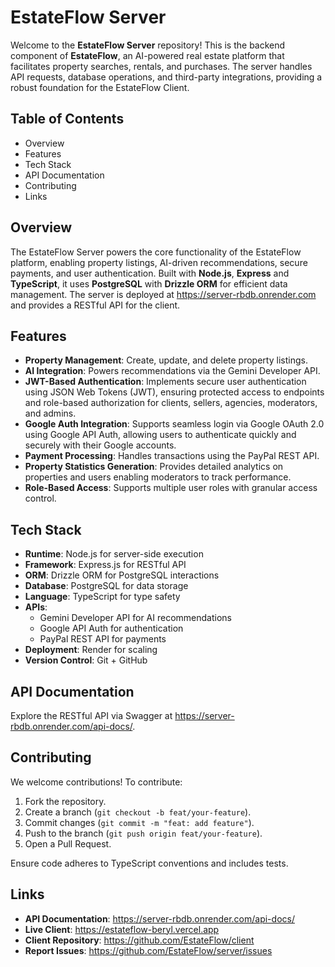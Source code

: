 # EstateFlow Server

Welcome to the **EstateFlow Server** repository! This is the backend component of **EstateFlow**, an AI-powered real estate platform that facilitates property searches, rentals, and purchases. The server handles API requests, database operations, and third-party integrations, providing a robust foundation for the EstateFlow Client.

## Table of Contents

- Overview
- Features
- Tech Stack
- API Documentation
- Contributing
- Links

## Overview

The EstateFlow Server powers the core functionality of the EstateFlow platform, enabling property listings, AI-driven recommendations, secure payments, and user authentication. Built with **Node.js**, **Express** and **TypeScript**, it uses **PostgreSQL** with **Drizzle ORM** for efficient data management. The server is deployed at https://server-rbdb.onrender.com and provides a RESTful API for the client.

## Features

- **Property Management**: Create, update, and delete property listings.
- **AI Integration**: Powers recommendations via the Gemini Developer API.
- **JWT-Based Authentication**: Implements secure user authentication using JSON Web Tokens (JWT), ensuring protected access to endpoints and role-based authorization for clients, sellers, agencies, moderators, and admins.
- **Google Auth Integration**: Supports seamless login via Google OAuth 2.0 using Google API Auth, allowing users to authenticate quickly and securely with their Google accounts.
- **Payment Processing**: Handles transactions using the PayPal REST API.
- **Property Statistics Generation**: Provides detailed analytics on properties and users enabling moderators to track performance.
- **Role-Based Access**: Supports multiple user roles with granular access control.

## Tech Stack

- **Runtime**: Node.js for server-side execution
- **Framework**: Express.js for RESTful API
- **ORM**: Drizzle ORM for PostgreSQL interactions
- **Database**: PostgreSQL for data storage
- **Language**: TypeScript for type safety
- **APIs**:
  - Gemini Developer API for AI recommendations
  - Google API Auth for authentication
  - PayPal REST API for payments
- **Deployment**: Render for scaling
- **Version Control**: Git + GitHub

## API Documentation

Explore the RESTful API via Swagger at https://server-rbdb.onrender.com/api-docs/.

## Contributing

We welcome contributions! To contribute:

1. Fork the repository.
2. Create a branch (`git checkout -b feat/your-feature`).
3. Commit changes (`git commit -m "feat: add feature"`).
4. Push to the branch (`git push origin feat/your-feature`).
5. Open a Pull Request.

Ensure code adheres to TypeScript conventions and includes tests.

## Links

- **API Documentation**: https://server-rbdb.onrender.com/api-docs/
- **Live Client**: https://estateflow-beryl.vercel.app
- **Client Repository**: https://github.com/EstateFlow/client
- **Report Issues**: https://github.com/EstateFlow/server/issues
